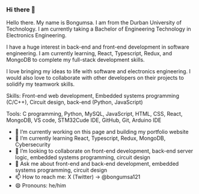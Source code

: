 ### Hi there 👋

Hello there. My name is Bongumsa. I am from the Durban University of Technology. I am currently taking a Bachelor of Engineering Technology in Electronics Engineering.

I have a huge interest in back-end and front-end development in software engineering. I am currently learning, React, Typescript, Redux, and MongoDB to complete my full-stack development skills.

I love bringing my ideas to life with software and electronics engineering. I would also love to collaborate with other developers on their projects to solidify my teamwork skills.

Skills:
Front-end web development, Embedded systems programming (C/C++), Circuit design, back-end (Python, JavaScript)

Tools:
C programming, Python, MySQL, JavaScript, HTML, CSS, React, MongoDB, VS code, STM32Cude IDE, GitHub, Git, Arduino IDE

- 🔭 I’m currently working on this page and building my portfolio website
- 🌱 I’m currently learning React, Typescript, Redux, MongoDB, Cybersecurity
- 👯 I’m looking to collaborate on front-end development, back-end server logic, embedded systems programming, circuit design
- 💬 Ask me about front-end and back-end development, embedded systems programming, circuit design
- 📫 How to reach me: X (Twitter) -> @bongumsa121
- 😄 Pronouns: he/him

